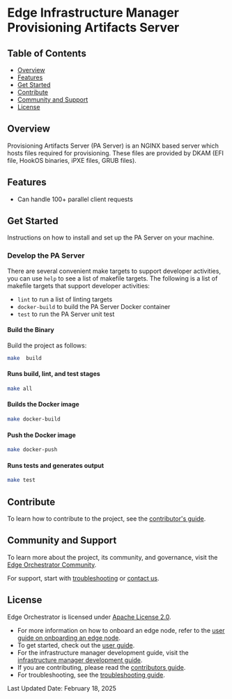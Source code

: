 # Edge Infrastructure Manager Provisioning Artifacts Server

## Table of Contents

- [Overview](#overview)
- [Features](#features)
- [Get Started](#get-started)
- [Contribute](#contribute)
- [Community and Support](#community-and-support)
- [License](#license)

## Overview

Provisioning Artifacts Server (PA Server) is an NGINX based server which hosts files required for provisioning.
These files are provided by DKAM (EFI file, HookOS binaries, iPXE files, GRUB files).

## Features

- Can handle 100+ parallel client requests

## Get Started

Instructions on how to install and set up the PA Server on your machine.

### Develop the PA Server

There are several convenient make targets to support developer activities, you can use `help` to see a list of makefile
targets. The following is a list of makefile targets that support developer activities:

- `lint` to run a list of linting targets
- `docker-build` to build the PA Server Docker container
- `test` to run the PA Server unit test

#### Build the Binary

Build the project as follows:

```bash
make  build
```

#### Runs build, lint, and test stages

```bash
make all
```

#### Builds the Docker image

```bash
make docker-build
```

#### Push the Docker image

```bash
make docker-push
```

#### Runs tests and generates output

```bash
make test
```

## Contribute

To learn how to contribute to the project, see the [contributor's guide][contributors-guide-url].

## Community and Support

To learn more about the project, its community, and governance, visit
the [Edge Orchestrator Community](https://community.intel.com/).

For support, start with [troubleshooting][troubleshooting-url] or [contact us](mailto:adreanne.bertrand@intel.com).

## License

Edge Orchestrator is licensed under [Apache License
2.0](http://www.apache.org/licenses/LICENSE-2.0).

- For more information on how to onboard an edge node, refer to the [user guide on onboarding an edge node][user-guide-onboard-edge-node].
- To get started, check out the [user guide][user-guide-url].
- For the infrastructure manager development guide, visit the [infrastructure manager development guide][inframanager-dev-guide-url].
- If you are contributing, please read the [contributors guide][contributors-guide-url].
- For troubleshooting, see the [troubleshooting guide][troubleshooting-url].

[user-guide-onboard-edge-node]: https://literate-adventure-7vjeyem.pages.github.io/edge_orchestrator/user_guide_main/content/user_guide/set_up_edge_infra/edge_node_onboard.html
[user-guide-url]: https://literate-adventure-7vjeyem.pages.github.io/edge_orchestrator/user_guide_main/content/user_guide/get_started_guide/gsg_content.html
[inframanager-dev-guide-url]: https://literate-adventure-7vjeyem.pages.github.io/edge_orchestrator/user_guide_main/content/user_guide/get_started_guide/gsg_content.html
[contributors-guide-url]: https://literate-adventure-7vjeyem.pages.github.io/edge_orchestrator/user_guide_main/content/user_guide/index.html
[troubleshooting-url]: https://literate-adventure-7vjeyem.pages.github.io/edge_orchestrator/user_guide_main/content/user_guide/troubleshooting/troubleshooting.html

Last Updated Date: February 18, 2025
